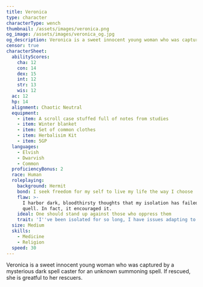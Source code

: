 ```yaml
---
title: Veronica
type: character
characterType: wench
thumbnail: /assets/images/veronica.png
og_image: /assets/images/veronica_og.jpg
og_description: Veronica is a sweet innocent young woman who was captured by a mysterious dark spell caster for an unknown summoning spell.
censor: true
characterSheet:
  abilityScores:
    cha: 12
    con: 14
    dex: 15
    int: 12
    str: 13
    wis: 12
  ac: 12
  hp: 14
  alignment: Chaotic Neutral
  equipment:
    - item: A scroll case stuffed full of notes from studies
    - item: Winter blanket
    - item: Set of common clothes
    - item: Herbalisim Kit
    - item: 5GP
  languages:
    - Elvish
    - Dwarvish
    - Common
  proficiencyBonus: 2
  race: Human
  roleplaying:
    background: Hermit
    bond: I seek freedom for my self to live my life the way I choose
    flaw: >-
      I harbor dark, bloodthirsty thoughts that my isolation has failed to
      quell. In fact, it encouraged it.
    ideal: One should stand up against those who oppress them
    trait: 'I''ve been isolated for so long, I have issues adapting to society'
  size: Medium
  skills:
    - Medicine
    - Religion
  speed: 30
---
```

Veronica is a sweet innocent young woman who was captured by a mysterious dark spell caster for an unknown summoning spell. If rescued, she is greatful to her rescuers.